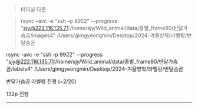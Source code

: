 >터미널 다운

>rsync -avc -e "ssh -p 9922" --progress "sjy@222.116.135.71:/home/sjy/Wild_animal/data/종별_frame90/반달가슴곰/images4"  /Users/gimgyeongmin/Desktop/2024-겨울방학/라벨링/반달슴곰

rsync -avc -e "ssh -p 9922" --progress "sjy@222.116.135.71:/home/sjy/Wild_animal/data/종별_frame90/반달가슴곰/labels4"  /Users/gimgyeongmin/Desktop/2024-겨울방학/라벨링/반달슴곰

반달가슴곰 라벨링 진행 (~2/20)

132p 진행

---